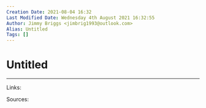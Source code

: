 ```yaml
---
Creation Date: 2021-08-04 16:32
Last Modified Date: Wednesday 4th August 2021 16:32:55
Author: Jimmy Briggs <jimbrig1993@outlook.com>
Alias: Untitled
Tags: []
---
```


# Untitled

***

Links: 

Sources:

